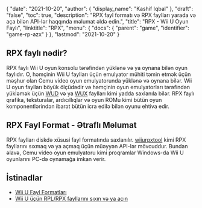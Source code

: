 {
  "date": "2021-10-20",
  "author": {
    "display_name": "Kashif Iqbal"
},
  "draft": "false",
  "toc": true,
  "description": "RPX fayl formatı və RPX faylları yarada və aça bilən API-lər haqqında məlumat əldə edin.",
  "title": "RPX - Wii U Oyun Faylı",
  "linktitle": "RPX",
  "menu": {
    "docs": {
      "parent": "game",
      "identifier": "game-rp-azx"
}
},
  "lastmod": "2021-10-20"
}

## RPX faylı nədir?

RPX faylı Wii U oyun konsolu tərəfindən yüklənə və ya oynana bilən oyun faylıdır. O, həmçinin Wii U faylları üçün emulyator mühiti təmin etmək üçün məşhur olan Cemu video oyun emulyatorunda yüklənə və oynana bilər. Wii U oyun faylları böyük ölçüdədir və həmçinin oyun emulyatorları tərəfindən yükləmək üçün [WUD](/disc-and-media/wud/) və ya [WUX](/compression/wux/) faylları kimi yadda saxlanıla bilər. RPX faylı qrafika, teksturalar, ardıcıllıqlar və oyun ROMu kimi bütün oyun komponentlərindən ibarət bütün icra edilə bilən oyunu ehtiva edir.

## RPX Fayl Format - Ətraflı Məlumat

RPX faylları diskdə xüsusi fayl formatında saxlanılır. [wiiurpxtool](https://github.com/0CBH0/wiiurpxtool) kimi RPX fayllarını sıxmaq və ya açmaq üçün müəyyən API-lər mövcuddur. Bundan əlavə, Cemu video oyun emulyatoru kimi proqramlar Windows-da Wii U oyunlarını PC-də oynamağa imkan verir.

## İstinadlar

 * [Wii U Fayl Formatları](https://www.retroreversing.com/WiiUFileFormats)
 * [Wii U üçün RPL/RPX fayllarını sıxın və ya açın](https://github.com/0CBH0/wiiurpxtool)

